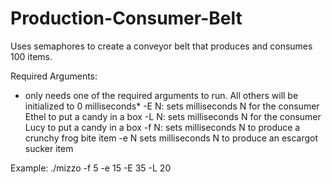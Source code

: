 # Production-Consumer-Belt

Uses semaphores to create a conveyor belt that produces and consumes 100 items.

Required Arguments:
  * only needs one of the required arguments to run. All others will be initialized to 0 milliseconds*
    -E N: sets milliseconds N for the consumer Ethel to put a candy in a box
    -L N: sets milliseconds N for the consumer Lucy to put a candy in a box
    -f N: sets milliseconds N to produce a crunchy frog bite item
    -e N sets milliseconds N to produce an escargot sucker item

 Example:
  ./mizzo -f 5 -e 15 -E 35 -L 20  
